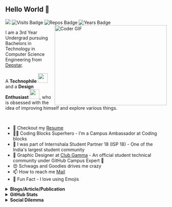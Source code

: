 ## Hello World :wave:

<!--

- 🔭 I’m currently working on ...<br>
- 🌱 I’m currently learning ...<br>
- 👯 I’m looking to collaborate on ...<br>
- 🤔 I’m looking for help with ...<br>
- 💬 Ask me about ...<br>
- 📫 How to reach me: ...<br>
- 😄 Pronouns: ...<br>
- ⚡ Fun fact: ...<br>

![Rudra's github stats](https://github-readme-stats.vercel.app/api?username=rudrabarad&count_private=true&prs_private=true&show_icons=true)
&count_private=true
&theme=graywhite
&hide=contribs,prs
&show_icons=true
&hide_border=true
-->

![](https://komarev.com/ghpvc/?username=rudrabarad&color=red&style=flat)
![Visits Badge](https://badges.pufler.dev/visits/rudrabarad/rudrabarad/?color=red)
![Repos Badge](https://badges.pufler.dev/repos/rudrabarad/?color=red)
![Years Badge](https://badges.pufler.dev/years/rudrabarad/?color=red)
<img align="right" alt="Coder GIF" height=250 width=350 src="https://thumbs.gfycat.com/EvilNextDevilfish-small.gif" />

I am a 3rd Year Undergrad pursuing Bachelors in Technology in Computer Science Engineering from [Depstar](https://www.charusat.ac.in/depstar/). <br><br>
A **Technophile** <img src="https://github.com/rudrabarad/rudrabarad/blob/master/Assets/Developer.gif" width="30px"> and a **Design Enthusiast** <img src="https://github.com/rudrabarad/rudrabarad/blob/master/Assets/Designer.gif" width="30px">, who is obsessed with the idea of improving himself and explore various things.

<br>

- 📝 Checkout my [Resume](https://www.linkedin.com/in/rudra-barad/detail/overlay-view/urn:li:fsd_profileTreasuryMedia:(ACoAACkO-vABEj6JcpY1uAJk4qCpWXLEgikmP-Y,1586590736504)/)
- :superhero_man: Coding Blocks Superhero - I’m a Campus Ambassador at Coding blocks
- :blue_heart: I was part of Internshala Student Partner 18 (ISP 18) - One of the India's largest student community
- :art: Graphic Designer at [Club Gamma](https://www.instagram.com/club_gamma/) - An official student technical community under GitHub Campus Expert :triangular_flag_on_post:
- :heart_eyes: Schwags and Goodies drives me crazy
- 📫 How to reach me [Mail](mailto:rudra.barad@gmail.com)
- :sparkling_heart: Fun Fact - I love using Emojis 

<details>	
  <summary><b>Blogs/Article/Publication</b></summary><br>

  [![](https://img.shields.io/badge/GFG-How_to_Install_Oracle_Database_11g_on_Windows-%231DBF73.svg?&style=flat&logoColor=white)](https://www.geeksforgeeks.org/how-to-install-oracle-database-11g-on-windows/)
  [![](https://img.shields.io/badge/Medium-GitHub_CLI_is_out_of_Beta-%23ffffff.svg?&style=flat&logoColor=white)](https://medium.com/@rudra.barad/github-cli-is-out-of-beta-b610470fdef6)
</details>

<details>	
  <summary><b>GitHub Stats</b></summary>
<img width="45%" src="https://github-readme-stats.vercel.app/api?username=rudrabarad&count_private=true&show_icons=truehow_icons=true&hide_border=true" />
<img width="48%" src="https://github-readme-streak-stats.herokuapp.com?user=rudrabarad&hide_border=true&dates=478AF0&ring=478AF0&fire=DD2727&currStreakLabel=DD2727"/>  <br>
Some Advance Stats about my GitHub Profile - https://gitstats.me/rudrabarad<br>
My 2020 GitHub Skyline                    - https://skyline.github.com/rudrabarad/2020 <br>
My 2021 GitHub Skyline                    - https://skyline.github.com/rudrabarad/2021
  
</details>

<details>	
  <summary><b>Social Dilemma</b></summary><br>
<div align="center">
  
[![badge](https://img.shields.io/endpoint?url=https://gist.githubusercontent.com/rudrabarad/4899e2df2a3f1a5d388f6436db0059b3/raw/rb-linkedin.json)](https://www.linkedin.com/in/rudra-barad/)
[![badge](https://img.shields.io/endpoint?url=https://gist.githubusercontent.com/rudrabarad/22ffb599db68f29237c43543b6016104/raw/rb-behance.json)](https://www.behance.net/rudrabarad)
[![badge](https://img.shields.io/endpoint?url=https://gist.githubusercontent.com/rudrabarad/5014864231f6045feea2d85de68c6e06/raw/rb-twitter.json)](https://twitter.com/rudraabarad)
[![badge](https://img.shields.io/endpoint?url=https://gist.githubusercontent.com/rudrabarad/0c38789d5ee493a224f702bdbb98bb7f/raw/rb-telegram.json)](https://t.me/curiorimor)<br>
[![badge](https://img.shields.io/endpoint?url=https://gist.githubusercontent.com/rudrabarad/9e8ae701031c85c83b1d85b6de850745/raw/rb-gfg.json)](https://www.geeksforgeeks.org/how-to-install-oracle-database-11g-on-windows/)
[![badge](https://img.shields.io/endpoint?url=https://gist.githubusercontent.com/rudrabarad/d8d66e82cba5f63d802615a10faa6ad4/raw/rb-qwiklabs.json)](https://www.qwiklabs.com/public_profiles/d245c664-8a5e-4ad9-9f5e-f702f4c3ec76)
[![badge](https://img.shields.io/endpoint?url=https://gist.githubusercontent.com/rudrabarad/8a9dc71fa29900ce585566c88f2c49ad/raw/rb-quora.json)](https://www.quora.com/profile/Rudra-Barad)<br>
[![badge](https://img.shields.io/endpoint?url=https://gist.githubusercontent.com/rudrabarad/9c69be885f4bb6e55765ab00781ac64a/raw/rb-spotify.json)](https://open.spotify.com/user/yvhp6hur3d0vmvz41z7q0mkdu?si=V3Tm49D7SEOJpEv1-5sZNg)
[![badge](https://img.shields.io/endpoint?url=https://gist.githubusercontent.com/rudrabarad/f6bcdb44d74b10141992756ae2f10c37/raw/rb-strava.json)](https://www.strava.com/athletes/20643202)
[![badge](https://img.shields.io/endpoint?url=https://gist.githubusercontent.com/rudrabarad/0f7d9a39bbee15a32d1182669b359dd1/raw/rb-instagram.json)](https://www.instagram.com/rudra.barad/)<br>
[![badge](https://img.shields.io/endpoint?url=https://gist.githubusercontent.com/rudrabarad/0271c6b52cf9112891991d0c06e6999a/raw/rb-github.json)](https://github.com/rudrabarad)
[![badge](https://img.shields.io/endpoint?url=https://gist.githubusercontent.com/rudrabarad/b63c4bf218493fdef0059d5eb7d99e07/raw/rb-medium.json)](https://medium.com/@rudra.barad)
<br><br>
<a href="https://github.com/rudrabarad/rudrabarad/issues/new"><img src="https://img.shields.io/badge/Query-Ask_Me_Anything-1DA1F2"/></a>
</div>  
</details>

